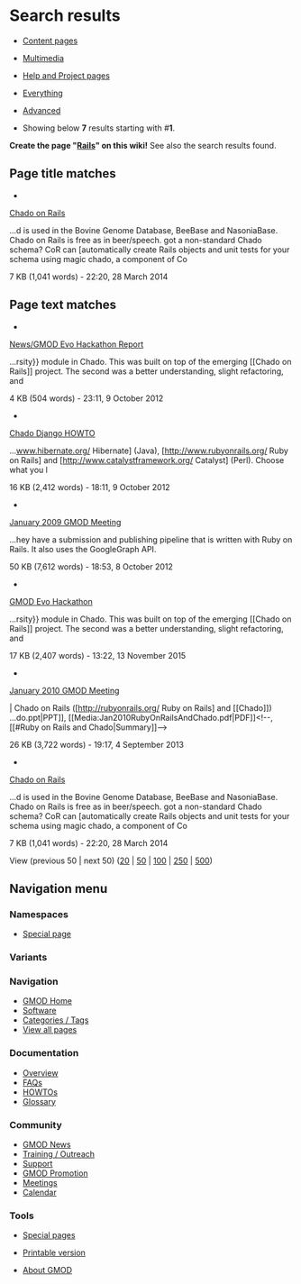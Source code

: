 



<span id="top"></span>




# <span dir="auto">Search results</span>








- [Content
  pages](/mediawiki/index.php?title=Special:Search&search=Rails&fulltext=Search&profile=default "Search in (Main)")
- [Multimedia](/mediawiki/index.php?title=Special:Search&search=Rails&fulltext=Search&profile=images "Search for files")
- [Help and Project
  pages](/mediawiki/index.php?title=Special:Search&search=Rails&fulltext=Search&profile=help "Search in GMOD, Help")
- [Everything](/mediawiki/index.php?title=Special:Search&search=Rails&fulltext=Search&profile=all "Search all of content (including talk pages)")
- [Advanced](/mediawiki/index.php?title=Special:Search&search=Rails&fulltext=Search&profile=advanced "Search in custom namespaces")


- Showing below **7** results starting with \#**1**.



**Create the page
"<a href="/mediawiki/index.php?title=Rails&amp;action=edit&amp;redlink=1"
class="new" title="Rails (page does not exist)">Rails</a>" on this
wiki!** See also the search results found.

## <span id="Page_title_matches" class="mw-headline">Page title matches</span>

- 

  [Chado on Rails](/wiki/Chado_on_Rails "Chado on Rails")

  

  

  ...d is used in the Bovine Genome Database, BeeBase and NasoniaBase.
  Chado on <span class="searchmatch">Rails</span> is free as in
  beer/speech. got a non-standard Chado schema? CoR can \[automatically
  create <span class="searchmatch">Rails</span> objects and unit tests
  for your schema using magic chado, a component of Co

  

  

  7 KB (1,041 words) - 22:20, 28 March 2014

  

## <span id="Page_text_matches" class="mw-headline">Page text matches</span>

- 

  [News/GMOD Evo Hackathon
  Report](/wiki/News/GMOD_Evo_Hackathon_Report "News/GMOD Evo Hackathon Report")

  

  

  ...rsity}} module in Chado. This was built on top of the emerging
  \[\[Chado on <span class="searchmatch">Rails</span>\]\] project. The
  second was a better understanding, slight refactoring, and

  

  

  4 KB (504 words) - 23:11, 9 October 2012

  

- 

  [Chado Django HOWTO](/wiki/Chado_Django_HOWTO "Chado Django HOWTO")

  

  

  ...www.hibernate.org/ Hibernate\] (Java),
  \[http://www.rubyonrails.org/ Ruby on
  <span class="searchmatch">Rails</span>\] and
  \[http://www.catalystframework.org/ Catalyst\] (Perl). Choose what you
  l

  

  

  16 KB (2,412 words) - 18:11, 9 October 2012

  

- 

  [January 2009 GMOD
  Meeting](/wiki/January_2009_GMOD_Meeting "January 2009 GMOD Meeting")

  

  

  ...hey have a submission and publishing pipeline that is written with
  Ruby on <span class="searchmatch">Rails</span>. It also uses the
  GoogleGraph API.

  

  

  50 KB (7,612 words) - 18:53, 8 October 2012

  

- 

  [GMOD Evo Hackathon](/wiki/GMOD_Evo_Hackathon "GMOD Evo Hackathon")

  

  

  ...rsity}} module in Chado. This was built on top of the emerging
  \[\[Chado on <span class="searchmatch">Rails</span>\]\] project. The
  second was a better understanding, slight refactoring, and

  

  

  17 KB (2,407 words) - 13:22, 13 November 2015

  

- 

  [January 2010 GMOD
  Meeting](/wiki/January_2010_GMOD_Meeting "January 2010 GMOD Meeting")

  

  

  \| Chado on <span class="searchmatch">Rails</span>
  (\[http://rubyonrails.org/ Ruby on
  <span class="searchmatch">Rails</span>\] and \[\[Chado\]\])
  ...do.ppt\|PPT\]\],
  \[\[Media:Jan2010RubyOnRailsAndChado.pdf\|PDF\]\]\<!--, \[\[#Ruby on
  <span class="searchmatch">Rails</span> and Chado\|Summary\]\]--\>

  

  

  26 KB (3,722 words) - 19:17, 4 September 2013

  

- 

  [Chado on Rails](/wiki/Chado_on_Rails "Chado on Rails")

  

  

  ...d is used in the Bovine Genome Database, BeeBase and NasoniaBase.
  Chado on <span class="searchmatch">Rails</span> is free as in
  beer/speech. got a non-standard Chado schema? CoR can \[automatically
  create <span class="searchmatch">Rails</span> objects and unit tests
  for your schema using magic chado, a component of Co

  

  

  7 KB (1,041 words) - 22:20, 28 March 2014

  



View (previous 50 \| next 50) (<a
href="/mediawiki/index.php?title=Special:Search&amp;limit=20&amp;offset=0&amp;profile=default&amp;search=Rails"
class="mw-numlink" title="Show 20 results per page">20</a> \| <a
href="/mediawiki/index.php?title=Special:Search&amp;limit=50&amp;offset=0&amp;profile=default&amp;search=Rails"
class="mw-numlink" title="Show 50 results per page">50</a> \| <a
href="/mediawiki/index.php?title=Special:Search&amp;limit=100&amp;offset=0&amp;profile=default&amp;search=Rails"
class="mw-numlink" title="Show 100 results per page">100</a> \| <a
href="/mediawiki/index.php?title=Special:Search&amp;limit=250&amp;offset=0&amp;profile=default&amp;search=Rails"
class="mw-numlink" title="Show 250 results per page">250</a> \| <a
href="/mediawiki/index.php?title=Special:Search&amp;limit=500&amp;offset=0&amp;profile=default&amp;search=Rails"
class="mw-numlink" title="Show 500 results per page">500</a>)








## Navigation menu



### Namespaces

- <span id="ca-nstab-special">[Special
  page](/wiki/Special%3ASearch/Rails "This is a special page, you cannot edit the page itself")</span>


### 

### Variants[](#)









<a href="/wiki/Main_Page"
style="background-image: url(http://gmod.org/images/GMOD-cogs.png);"
title="Visit the main page"></a>


### Navigation



- <span id="n-GMOD-Home">[GMOD Home](/wiki/Main_Page)</span>
- <span id="n-Software">[Software](/wiki/GMOD_Components)</span>
- <span id="n-Categories-.2F-Tags">[Categories /
  Tags](/wiki/Categories)</span>
- <span id="n-View-all-pages">[View all
  pages](/wiki/Special:AllPages)</span>




### Documentation



- <span id="n-Overview">[Overview](/wiki/Overview)</span>
- <span id="n-FAQs">[FAQs](/wiki/Category%3AFAQ)</span>
- <span id="n-HOWTOs">[HOWTOs](/wiki/Category%3AHOWTO)</span>
- <span id="n-Glossary">[Glossary](/wiki/Glossary)</span>




### Community



- <span id="n-GMOD-News">[GMOD News](/wiki/GMOD_News)</span>
- <span id="n-Training-.2F-Outreach">[Training /
  Outreach](/wiki/Training_and_Outreach)</span>
- <span id="n-Support">[Support](/wiki/Support)</span>
- <span id="n-GMOD-Promotion">[GMOD
  Promotion](/wiki/GMOD_Promotion)</span>
- <span id="n-Meetings">[Meetings](/wiki/Meetings)</span>
- <span id="n-Calendar">[Calendar](/wiki/Calendar)</span>




### Tools



- <span id="t-specialpages"><a href="/wiki/Special%3ASpecialPages" accesskey="q"
  title="A list of all special pages [q]">Special pages</a></span>
- <span id="t-print"><a
  href="/mediawiki/index.php?title=Special%3ASearch/Rails&amp;printable=yes"
  rel="alternate" accesskey="p"
  title="Printable version of this page [p]">Printable version</a></span>





- <span id="footer-places-about">[About
  GMOD](/wiki/GMOD%3AAbout "GMOD%3AAbout")</span>

<!-- -->




